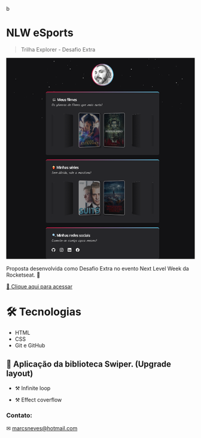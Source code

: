b
# NLW eSports 

> Trilha Explorer - Desafio Extra

![preview](./preview/preview.png)


Proposta desenvolvida como Desafio Extra no evento Next Level Week da Rocketseat. 🚀


[🔗 Clique aqui para acessar](https://marcelosnows.github.io/nlw-esports-desafio-extra/
)


# 🛠 Tecnologias

*   HTML
*   CSS
*   Git e GitHub

## 📌 Aplicação da biblioteca Swiper. (Upgrade layout)

* ⚒ Infinite loop 

* ⚒ Effect coverflow   
    


### Contato:

✉ marcsneves@hotmail.com
